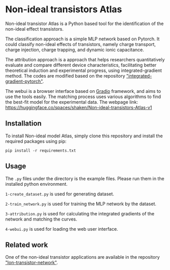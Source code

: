# Non-ideal transistors Atlas
Non-ideal transistor Atlas is a Python based tool for the identification of the non-ideal effect transistors.

The classification approach is a simple MLP network based on Pytorch. It could classify non-ideal effects of transistors, namely charge transport, charge injection, charge trapping, and dynamic ionic capacitance.

The attribution approach is a approach that helps researchers quantitatively evaluate and compare different device characteristics, facilitating better theoretical induction and experimental progress, using integrated-gradient method. The codes are modified based on the repository ["integrated-gradient-pytorch"](https://github.com/TianhongDai/integrated-gradient-pytorch).

The webui is a browser interface based on [Gradio](https://gradio.app) framework, and aims to use the tools easily. The matching process uses various algorithms to find the best-fit model for the experimental data. The webpage link: https://huggingface.co/spaces/shaken/Non-ideal-transistors-Atlas-v1

## Installation
To install Non-ideal model Atlas, simply clone this repository and install the required packages using pip:
```
pip install -r requirements.txt
```

## Usage
The `.py` files under the directory is the example files. Please run them in the installed python environment.

`1-create_dataset.py` is used for generating dataset.

`2-train_network.py` is used for training the MLP network by the dataset.

`3-attribution.py` is used for calculating the integrated gradients of the network and matching the curves.

`4-webui.py` is used for loading the web user interface.

## Related work
One of the non-ideal transistor applications are available in the repository ["Ion-transistor-network"](https://github.com/HuisheepLuo/Ion-transistor-network).